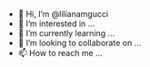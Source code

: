 - 👋 Hi, I’m @lilianamgucci
- 👀 I’m interested in ...
- 🌱 I’m currently learning ...
- 💞️ I’m looking to collaborate on ...
- 📫 How to reach me ...

<!---
lilianamgucci/lilianamgucci is a ✨ special ✨ repository because its `README.md` (this file) appears on your GitHub profile.
You can click the Preview link to take a look at your changes.
--->
